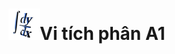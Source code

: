 # ![gt1.png](https://raw.githubusercontent.com/Zenfection/Image/master/2020/12/23-19-55-49-gt1.png)Vi tích phân A1
